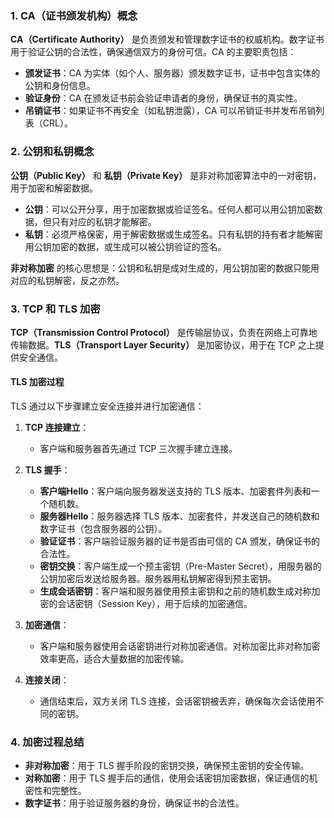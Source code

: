 ### 1. **CA（证书颁发机构）概念**

**CA（Certificate Authority）** 是负责颁发和管理数字证书的权威机构。数字证书用于验证公钥的合法性，确保通信双方的身份可信。CA 的主要职责包括：

- **颁发证书**：CA 为实体（如个人、服务器）颁发数字证书，证书中包含实体的公钥和身份信息。
- **验证身份**：CA 在颁发证书前会验证申请者的身份，确保证书的真实性。
- **吊销证书**：如果证书不再安全（如私钥泄露），CA 可以吊销证书并发布吊销列表（CRL）。

### 2. **公钥和私钥概念**

**公钥（Public Key）** 和 **私钥（Private Key）** 是非对称加密算法中的一对密钥，用于加密和解密数据。

- **公钥**：可以公开分享，用于加密数据或验证签名。任何人都可以用公钥加密数据，但只有对应的私钥才能解密。
- **私钥**：必须严格保密，用于解密数据或生成签名。只有私钥的持有者才能解密用公钥加密的数据，或生成可以被公钥验证的签名。

**非对称加密** 的核心思想是：公钥和私钥是成对生成的，用公钥加密的数据只能用对应的私钥解密，反之亦然。

### 3. **TCP 和 TLS 加密**

**TCP（Transmission Control Protocol）** 是传输层协议，负责在网络上可靠地传输数据。**TLS（Transport Layer Security）** 是加密协议，用于在 TCP 之上提供安全通信。

#### **TLS 加密过程**

TLS 通过以下步骤建立安全连接并进行加密通信：

1. **TCP 连接建立**：
   - 客户端和服务器首先通过 TCP 三次握手建立连接。

2. **TLS 握手**：
   - **客户端Hello**：客户端向服务器发送支持的 TLS 版本、加密套件列表和一个随机数。
   - **服务器Hello**：服务器选择 TLS 版本、加密套件，并发送自己的随机数和数字证书（包含服务器的公钥）。
   - **验证证书**：客户端验证服务器的证书是否由可信的 CA 颁发，确保证书的合法性。
   - **密钥交换**：客户端生成一个预主密钥（Pre-Master Secret），用服务器的公钥加密后发送给服务器。服务器用私钥解密得到预主密钥。
   - **生成会话密钥**：客户端和服务器使用预主密钥和之前的随机数生成对称加密的会话密钥（Session Key），用于后续的加密通信。

3. **加密通信**：
   - 客户端和服务器使用会话密钥进行对称加密通信。对称加密比非对称加密效率更高，适合大量数据的加密传输。

4. **连接关闭**：
   - 通信结束后，双方关闭 TLS 连接，会话密钥被丢弃，确保每次会话使用不同的密钥。

### 4. **加密过程总结**

- **非对称加密**：用于 TLS 握手阶段的密钥交换，确保预主密钥的安全传输。
- **对称加密**：用于 TLS 握手后的通信，使用会话密钥加密数据，保证通信的机密性和完整性。
- **数字证书**：用于验证服务器的身份，确保证书的合法性。
